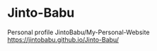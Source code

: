 # Jinto-Babu
Personal profile
JintoBabu/My-Personal-Website
https://jintobabu.github.io/Jinto-Babu/

